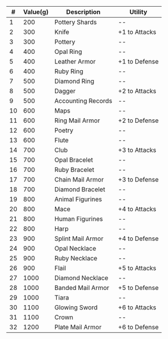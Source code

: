 |#|Value(g)|Description|Utility|
|-|--------|-----------|-------|
|1|200|Pottery Shards|--|
|2|300|Knife|+1 to Attacks|
|3|300|Pottery|--|
|4|400|Opal Ring|--|
|5|400|Leather Armor|+1 to Defense|
|6|400|Ruby Ring|--|
|7|500|Diamond Ring|--|
|8|500|Dagger|+2 to Attacks|
|9|500|Accounting Records|--|
|10|600|Maps|--|
|11|600|Ring Mail Armor|+2 to Defense|
|12|600|Poetry|--|
|13|600|Flute|--|
|14|700|Club|+3 to Attacks|
|15|700|Opal Bracelet|--|
|16|700|Ruby Bracelet|--|
|17|700|Chain Mail Armor|+3 to Defense|
|18|700|Diamond Bracelet|--|
|19|800|Animal Figurines|--|
|20|800|Mace|+4 to Attacks|
|21|800|Human Figurines|--|
|22|800|Harp|--|
|23|900|Splint Mail Armor|+4 to Defense|
|24|900|Opal Necklace|--|
|25|900|Ruby Necklace|--|
|26|900|Flail|+5 to Attacks|
|27|1000|Diamond Necklace|--|
|28|1000|Banded Mail Armor|+5 to Defense|
|29|1000|Tiara|--|
|30|1100|Glowing Sword|+6 to Attacks|
|31|1100|Crown|--|
|32|1200|Plate Mail Armor|+6 to Defense|

